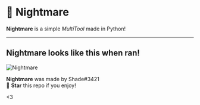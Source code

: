 
# 👻 Nightmare
**Nightmare** is a simple *MultiTool* made in Python!


---

<h2>Nightmare looks like this when ran!</h2>

![Nightmare](https://user-images.githubusercontent.com/68307468/166126136-c46ef97a-644a-4016-814a-3431bbb7adb6.png)

**Nightmare** was made by Shade#3421 <br/>
🌟 **Star** this repo if you enjoy!

<3
